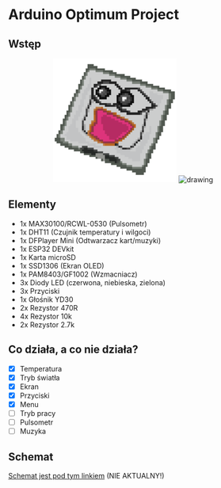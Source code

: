 # Arduino Optimum Project

## Wstęp

<p align="center" float="left">
  <img src="readme_files/file1.png" alt="drawing" width="250"/>
  <img src="readme_files/file2.gif" alt="drawing" width="250"/>
</p>

## Elementy

- 1x MAX30100/RCWL-0530 (Pulsometr)
- 1x DHT11 (Czujnik temperatury i wilgoci)
- 1x DFPlayer Mini (Odtwarzacz kart/muzyki)
- 1x ESP32 DEVkit
- 1x Karta microSD
- 1x SSD1306 (Ekran OLED)
- 1x PAM8403/GF1002 (Wzmacniacz)
- 3x Diody LED (czerwona, niebieska, zielona)
- 3x Przyciski
- 1x Głośnik YD30
- 2x Rezystor 470R
- 4x Rezystor 10k
- 2x Rezystor 2.7k

## Co działa, a co nie działa?

- [x] Temperatura
- [x] Tryb światła
- [x] Ekran
- [x] Przyciski
- [x] Menu
- [ ] Tryb pracy
- [ ] Pulsometr
- [ ] Muzyka

## Schemat

[Schemat jest pod tym linkiem](/schematic_diagram/optimum-project.pdf) (NIE AKTUALNY!)